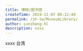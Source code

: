 ```yaml
---
title: 博物/图书馆
createTime: 2024-11-07 00:12:49
permalink: /zh-tw/MuseumLibrary/
author: sunshang-hl
description: xxxx
---
```


xxxx  台湾